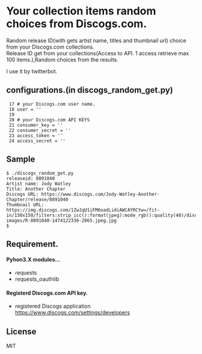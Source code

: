 #  Your collection items random choices from Discogs.com.
Random release ID(with gets artist name, titles and thumbnail url) choice from your Discogs.com collections.   
Release ID get from your collections(Access to API. 1 access retrieve max 100 items.),Random choices from the results.   
   
I use it by twitterbot.

## configurations.(in discogs_random_get.py)
     17 # your Discogs.com user name.
     18 user = ''
     19
     20 # your Discogs.com API KEYS
     21 consumer_key = ''
     22 consumer_secret = ''
     23 access_token = ''
     24 access_secret = ''
## Sample
```
$ ./discogs_random_get.py
releaseid: 8891040
Artist name: Jody Watley
Title: Another Chapter
Discogs URL: https://www.discogs.com/Jody-Watley-Another-Chapter/release/8891040
Thumbnail URL: https://img.discogs.com/1ZwJqU1iFM6oadLidiAWCAYRCYw=/fit-in/150x150/filters:strip_icc():format(jpeg):mode_rgb():quality(40)/discogs-images/R-8891040-1474122336-2065.jpeg.jpg
$
```

## Requirement.
#### Pyhon3.X modules...
* requests
* requests_oauthlib

#### Registerd Discogs.com API key.
* registered Discogs application   
https://www.discogs.com/settings/developers

## License
MIT

